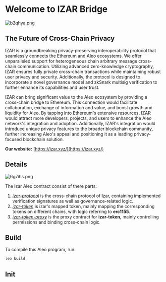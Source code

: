 # Welcome to IZAR Bridge

![b2qhya.png](https://files.catbox.moe/b2qhya.png)

## The Future of Cross-Chain Privacy

IZAR is a groundbreaking privacy-preserving interoperability protocol that seamlessly connects the Ethereum and Aleo ecosystems. We offer unparalleled support for heterogeneous chain arbitrary message cross-chain communication. Utilizing advanced zero-knowledge cryptography, IZAR ensures fully private cross-chain transactions while maintaining robust user privacy and security. Additionally, the protocol is designed to incorporate a novel governance model and zkSnark multisig verification to further enhance its capabilities and user trust.

IZAR can bring significant value to the Aleo ecosystem by providing a cross-chain bridge to Ethereum. This connection would facilitate collaboration, exchange of information and value, and boost growth and liquidity for Aleo. By tapping into Ethereum's extensive resources, IZAR would attract more developers, projects, and users to enhance the Aleo network's integration and adoption. Additionally, IZAR's integration would introduce unique privacy features to the broader blockchain community, further increasing Aleo's appeal and positioning it as a leading privacy-focused blockchain solution.

**Our website:** [https://izar.xyz/](https://izar.xyz/)

## Details

![6g7ihs.png](https://files.catbox.moe/6g7ihs.png)

The Izar Aleo contract consist of there parts:

1. [*izar-protocol*](izar_protocol_v1/src/main.leo) is the cross-chain protocol of Izar, containing implemented verification signatures as well as governance-related logic.
2. [*izar-token*](izar_token/src/main.leo) is izar's mapped token, mainly mapping the corresponding tokens on different chains, with logic referring to **erc1155**.
3. [*izar-token-proxy*](./src/main.leo) is the proxy contract for **izar-token**, mainly controlling permissions and binding cross-chain logic.

## Build

To compile this Aleo program, run:

```bash
leo build
```

## Init
